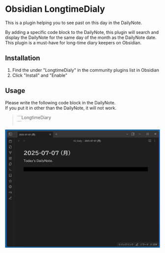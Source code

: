# Obsidian LongtimeDialy

This is a plugin helping you to see past on this day in the DailyNote.

By adding a specific code block to the DailyNote, this plugin will search and display the DailyNote for the same day of the month as the DailyNote date.  
This plugin is a must-have for long-time diary keepers on Obsidian.

## Installation

1. Find the under "LongtimeDialy" in the community plugins list in Obsidian
2. Click "Install" and "Enable"

## Usage

Please write the following code block in the DailyNote.  
If you put it in other than the DailyNote, it will not work.

> &#96;&#96;&#96;LongtimeDiary  
> &#96;&#96;&#96;

![Explanatory Video](ExplanatoryVideo.gif)
